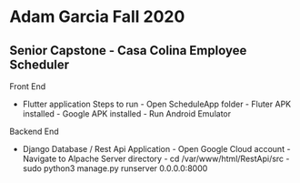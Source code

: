 # Adam Garcia Fall 2020
## Senior Capstone - Casa Colina Employee Scheduler 

Front End 

-	Flutter application Steps to run
		- Open ScheduleApp folder
		- Fluter APK installed
		- Google APK installed
		- Run Android Emulator 

Backend End
-	Django Database / Rest Api Application 
		- Open Google Cloud account 
		- Navigate to Alpache Server directory 
			- cd /var/www/html/RestApi/src
			- sudo python3 manage.py runserver 0.0.0.0:8000 

